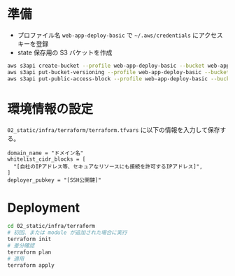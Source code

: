 # 準備

- プロファイル名 `web-app-deploy-basic` で `~/.aws/credentials` にアクセスキーを登録
- state 保存用の S3 バケットを作成

```bash
aws s3api create-bucket --profile web-app-deploy-basic --bucket web-app-deploy-basic-day2-terraform-state --region ap-northeast-1 --create-bucket-configuration LocationConstraint=ap-northeast-1
aws s3api put-bucket-versioning --profile web-app-deploy-basic --bucket web-app-deploy-basic-day2-terraform-state --versioning-configuration Status=Enabled
aws s3api put-public-access-block --profile web-app-deploy-basic --bucket web-app-deploy-basic-day2-terraform-state --public-access-block-configuration BlockPublicAcls=true,IgnorePublicAcls=true,BlockPublicPolicy=true,RestrictPublicBuckets=true
```

# 環境情報の設定

`02_static/infra/terraform/terraform.tfvars` に以下の情報を入力して保存する。

```
domain_name = "ドメイン名"
whitelist_cidr_blocks = [
  "[自社のIPアドレス等、セキュアなリソースにも接続を許可するIPアドレス]",
]
deployer_pubkey = "[SSH公開鍵]"
```

# Deployment

```bash
cd 02_static/infra/terraform
# 初回、または module が追加された場合に実行
terraform init
# 差分確認
terraform plan
# 適用
terraform apply
```
